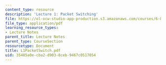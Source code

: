 ```yaml
---
content_type: resource
description: 'Lecture 1: Packet Switching'
file: https://ol-ocw-studio-app-production.s3.amazonaws.com/courses/6-829-computer-networks-fall-2002/35485a0ecba2d9038ceb9467c0517054_L1PacketSwitch.pdf
file_type: application/pdf
learning_resource_types:
- Lecture Notes
parent_title: Lecture Notes
parent_type: CourseSection
resourcetype: Document
title: L1PacketSwitch.pdf
uid: 35485a0e-cba2-d903-8ceb-9467c0517054
---
```

